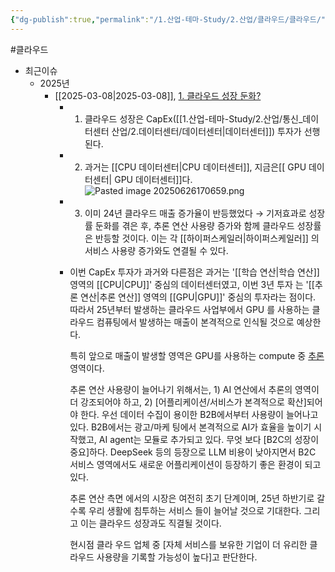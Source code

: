 ```yaml
---
{"dg-publish":true,"permalink":"/1.산업-테마-Study/2.산업/클라우드/클라우드/","created":"2025-03-08T08:02:02.013+09:00","updated":"2025-06-26T17:07:01.358+09:00"}
---
```


#클라우드 

- 최근이슈
	- 2025년
		- [[2025-03-08\|2025-03-08]], [1. 클라우드 성장 둔화?](미래에셋증권_산업_해외산업_20250228094402.pdf#page=5&selection=13,0,20,1&color=yellow)
			- 1) 클라우드 성장은 CapEx([[1.산업-테마-Study/2.산업/통신_데이터센터 산업/2.데이터센터/데이터센터\|데이터센터]]) 투자가 선행된다. 
			- 2) 과거는 [[CPU 데이터센터\|CPU 데이터센터]], 지금은[[ GPU 데이터센터\| GPU 데이터센터]]다. ![Pasted image 20250626170659.png](/img/user/attachments/Pasted%20image%2020250626170659.png)
			- 3) 이미 24년 클라우드 매출 증가율이 반등했었다 → 기저효과로 성장률 둔화를 겪은 후, 추론 연산 사용량 증가와 함께 클라우드 성장률은 반등할 것이다. 이는 각 [[하이퍼스케일러\|하이퍼스케일러]] 의 서비스 사용량 증가와도 연결될 수 있다.
			- 이번 CapEx 투자가 과거와 다른점은 과거는 '[[학습 연산\|학습 연산]] 영역의 [[CPU\|CPU]]' 중심의 데이터센터였고, 이번 3년 투자 는 '[[추론 연산\|추론 연산]] 영역의 [[GPU\|GPU]]' 중심의 투자라는 점이다. 따라서 25년부터 발생하는 클라우드 사업부에서 GPU 를 사용하는 클라우드 컴퓨팅에서 발생하는 매출이 본격적으로 인식될 것으로 예상한다. 
			  
			  특히 앞으로 매출이 발생할 영역은 GPU를 사용하는 compute 중 [추론](inference) 영역이다. 
			  
			  추론 연산 사용량이 늘어나기 위해서는, 1) AI 연산에서 추론의 영역이 더 강조되어야 하고, 2) [어플리케이션/서비스가 본격적으로 확산]되어야 한다. 우선 데이터 수집이 용이한 B2B에서부터 사용량이 늘어나고 있다. B2B에서는 광고/마케 팅에서 본격적으로 AI가 효율을 높이기 시작했고, AI agent는 모듈로 추가되고 있다. 무엇 보다 [B2C의 성장이 중요]하다. DeepSeek 등의 등장으로 LLM 비용이 낮아지면서 B2C 서비스 영역에서도 새로운 어플리케이션이 등장하기 좋은 환경이 되고 있다. 
			  
			  추론 연산 측면 에서의 시장은 여전히 초기 단계이며, 25년 하반기로 갈수록 우리 생활에 침투하는 서비스 들이 늘어날 것으로 기대한다. 그리고 이는 클라우드 성장과도 직결될 것이다. 
			  
			  현시점 클라 우드 업체 중 [자체 서비스를 보유한 기업이 더 유리한 클라우드 사용량을 기록할 가능성이 높다]고 판단한다.